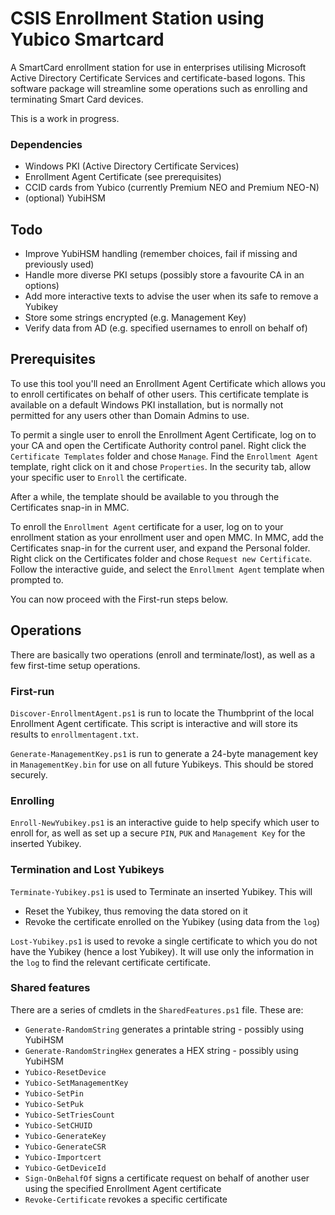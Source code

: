 # CSIS Enrollment Station using Yubico Smartcard

A SmartCard enrollment station for use in enterprises utilising Microsoft Active Directory Certificate Services and certificate-based logons. This software package will streamline some operations such as enrolling and terminating Smart Card devices.

This is a work in progress.

### Dependencies

* Windows PKI (Active Directory Certificate Services)
* Enrollment Agent Certificate (see prerequisites)
* CCID cards from Yubico (currently Premium NEO and Premium NEO-N)
* (optional) YubiHSM

## Todo

* Improve YubiHSM handling (remember choices, fail if missing and previously used)
* Handle more diverse PKI setups (possibly store a favourite CA in an options)
* Add more interactive texts to advise the user when its safe to remove a Yubikey
* Store some strings encrypted (e.g. Management Key)
* Verify data from AD (e.g. specified usernames to enroll on behalf of)

## Prerequisites

To use this tool you'll need an Enrollment Agent Certificate which allows you to enroll certificates on behalf of other users. This certificate template is available on a default Windows PKI installation, but is normally not permitted for any users other than Domain Admins to use. 

To permit a single user to enroll the Enrollment Agent Certificate, log on to your CA and open the Certificate Authority control panel. Right click the `Certificate Templates` folder and chose `Manage`. Find the `Enrollment Agent` template, right click on it and chose `Properties`. In the security tab, allow your specific user to `Enroll` the certificate.

After a while, the template should be available to you through the Certificates snap-in in MMC.

To enroll the `Enrollment Agent` certificate for a user, log on to your enrollment station as your enrollment user and open MMC. In MMC, add the Certificates snap-in for the current user, and expand the Personal folder. Right click on the Certificates folder and chose `Request new Certificate`. Follow the interactive guide, and select the `Enrollment Agent` template when prompted to.

You can now proceed with the First-run steps below.

## Operations

There are basically two operations (enroll and terminate/lost), as well as a few first-time setup operations.

### First-run

`Discover-EnrollmentAgent.ps1` is run to locate the Thumbprint of the local Enrollment Agent certificate. This script is interactive and will store its results to `enrollmentagent.txt`.

`Generate-ManagementKey.ps1` is run to generate a 24-byte management key in `ManagementKey.bin` for use on all future Yubikeys. This should be stored securely.

### Enrolling 

`Enroll-NewYubikey.ps1` is an interactive guide to help specify which user to enroll for, as well as set up a secure `PIN`, `PUK` and `Management Key` for the inserted Yubikey.

### Termination and Lost Yubikeys

`Terminate-Yubikey.ps1` is used to Terminate an inserted Yubikey. This will 
* Reset the Yubikey, thus removing the data stored on it
* Revoke the certificate enrolled on the Yubikey (using data from the `log`)

`Lost-Yubikey.ps1` is used to revoke a single certificate to which you do not have the Yubikey (hence a lost Yubikey). It will use only the information in the `log` to find the relevant certificate certificate. 

### Shared features

There are a series of cmdlets in the `SharedFeatures.ps1` file. These are:

* `Generate-RandomString` generates a printable string - possibly using YubiHSM
* `Generate-RandomStringHex` generates a HEX string - possibly using YubiHSM
* `Yubico-ResetDevice`
* `Yubico-SetManagementKey`
* `Yubico-SetPin`
* `Yubico-SetPuk`
* `Yubico-SetTriesCount`
* `Yubico-SetCHUID`
* `Yubico-GenerateKey`
* `Yubico-GenerateCSR`
* `Yubico-Importcert`
* `Yubico-GetDeviceId`
* `Sign-OnBehalfOf` signs a certificate request on behalf of another user using the specified Enrollment Agent certificate
* `Revoke-Certificate` revokes a specific certificate